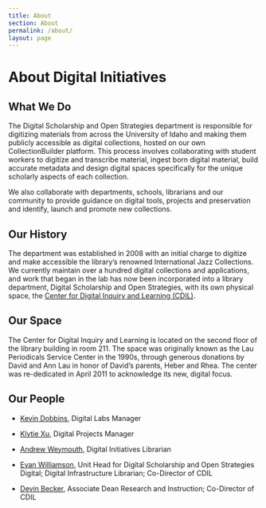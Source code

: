 ```yaml
---
title: About
section: About
permalink: /about/
layout: page
---
```


<h1 class="py-4">About Digital Initiatives</h1>

## What We Do

The Digital Scholarship and Open Strategies department is responsible for digitizing materials from across the University of Idaho and making them publicly accessible as digital collections, hosted on our own CollectionBuilder platform. This process involves collaborating with student workers to digitize and transcribe material, ingest born digital material, build accurate metadata and design digital spaces specifically for the unique scholarly aspects of each collection. 

We also collaborate with departments, schools, librarians and our community to provide guidance on digital tools, projects and preservation and identify, launch and promote new collections.


## Our History

The department was established in 2008 with an initial charge to digitize and make accessible the library’s renowned International Jazz Collections. We currently maintain over a hundred digital collections and applications, and work that began in the lab has now been incorporated into a library department, Digital Scholarship and Open Strategies, with its own physical space, the [Center for Digital Inquiry and Learning (CDIL)](https://cdil.lib.uidaho.edu).

## Our Space

The Center for Digital Inquiry and Learning is located on the second floor of the library building in room 211. The space was originally known as the Lau Periodicals Service Center in the 1990s, through generous donations by David and Ann Lau in honor of David’s parents, Heber and Rhea. The center was re-dedicated in April 2011 to acknowledge its new, digital focus.

## Our People

- [Kevin Dobbins](https://www.lib.uidaho.edu/about/people/kdobbins.html), Digital Labs Manager

- [Klytie Xu](https://www.lib.uidaho.edu/about/people/kxu.html), Digital Projects Manager

- [Andrew Weymouth](https://www.lib.uidaho.edu/about/people/aweymouth.html), Digital Initiatives Librarian

- [Evan Williamson](https://www.lib.uidaho.edu/about/people/ewilliamson.html), Unit Head for Digital Scholarship and Open Strategies
Digital; Digital Infrastructure Librarian; Co-Director of CDIL

- [Devin Becker](https://www.lib.uidaho.edu/about/people/dbecker.html), Associate Dean Research and Instruction; Co-Director of CDIL
